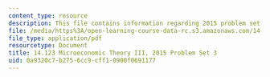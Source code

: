 ```yaml
---
content_type: resource
description: This file contains information regarding 2015 problem set 3.
file: /media/https%3A/open-learning-course-data-rc.s3.amazonaws.com/14-123-microeconomic-theory-iii-spring-2015/0a9320c7b2756cc9cff10900f0691177_MIT14_123S15_PSet_3_15.pdf
file_type: application/pdf
resourcetype: Document
title: 14.123 Microeconomic Theory III, 2015 Problem Set 3
uid: 0a9320c7-b275-6cc9-cff1-0900f0691177
---
```

